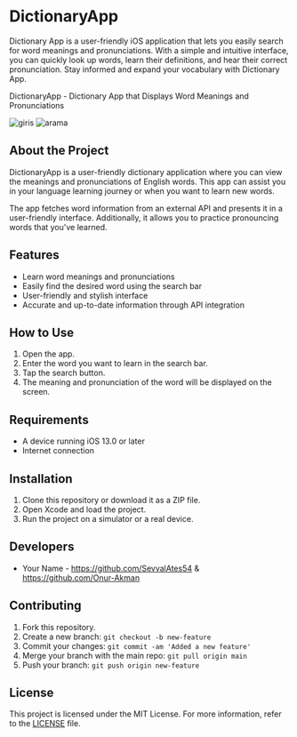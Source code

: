 # DictionaryApp
 Dictionary App is a user-friendly iOS application that lets you easily search for word meanings and pronunciations. With a simple and intuitive interface, you can quickly look up words, learn their definitions, and hear their correct pronunciation. Stay informed and expand your vocabulary with Dictionary App.

DictionaryApp - Dictionary App that Displays Word Meanings and Pronunciations

![giris](https://github.com/SevvalAtes54/DictionaryApp/assets/116071942/bc4d1db3-fbe3-47f9-8cb4-97ae97d2634d)
![arama](https://github.com/SevvalAtes54/DictionaryApp/assets/116071942/7b0a0441-0683-41d4-a925-3663764f318b)



## About the Project

DictionaryApp is a user-friendly dictionary application where you can view the meanings and pronunciations of English words. This app can assist you in your language learning journey or when you want to learn new words.

The app fetches word information from an external API and presents it in a user-friendly interface. Additionally, it allows you to practice pronouncing words that you've learned.

## Features

- Learn word meanings and pronunciations
- Easily find the desired word using the search bar
- User-friendly and stylish interface
- Accurate and up-to-date information through API integration

## How to Use

1. Open the app.
2. Enter the word you want to learn in the search bar.
3. Tap the search button.
4. The meaning and pronunciation of the word will be displayed on the screen.

## Requirements

- A device running iOS 13.0 or later
- Internet connection

## Installation

1. Clone this repository or download it as a ZIP file.
2. Open Xcode and load the project.
3. Run the project on a simulator or a real device.

## Developers

- Your Name - https://github.com/SevvalAtes54 & https://github.com/Onur-Akman

## Contributing

1. Fork this repository.
2. Create a new branch: `git checkout -b new-feature`
3. Commit your changes: `git commit -am 'Added a new feature'`
4. Merge your branch with the main repo: `git pull origin main`
5. Push your branch: `git push origin new-feature`

## License

This project is licensed under the MIT License. For more information, refer to the [LICENSE](LICENSE) file.
